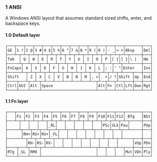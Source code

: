 ﻿### 1  ANSI
A Windows ANSI layout that assumes standard sized shifts, enter, and backspace keys.

#### 1.0 Default layer
    ┌───┬───┬───┬───┬───┬───┬───┬───┬───┬───┬───┬───┬───┬───────┬───┐
    │GE │1 !│2 @│3 #│4 $│5 %│6 ^│7 &│8 *│9 (│0 )│- _│= +│Bksp   │Del│
    ├───┴─┬─┴─┬─┴─┬─┴─┬─┴─┬─┴─┬─┴─┬─┴─┬─┴─┬─┴─┬─┴─┬─┴─┬─┴─┬─────┼───┤
    │Tab  │ Q │ W │ E │ R │ T │ Y │ U │ I │ O │ P │[ {│] }│\ |  │Hm │
    ├─────┴┬──┴┬──┴┬──┴┬──┴┬──┴┬──┴┬──┴┬──┴┬──┴┬──┴┬──┴┬──┴─────┼───┤
    │FnCaps│ A │ S │ D │ F │ G │ H │ J │ K │ L │; :│' "│Enter   │Ins│
    ├──────┴─┬─┴─┬─┴─┬─┴─┬─┴─┬─┴─┬─┴─┬─┴─┬─┴─┬─┴─┬─┴─┬─┴────┬───┼───┤
    │Shift   │ Z │ X │ C │ V │ B │ N │ M │, <│. >│/ ?│Shift │Up │End│
    ├────┬───┴┬──┴─┬─┴───┴───┴───┴───┴───┴──┬┴──┬┴──┬┴──┬───┼───┼───┤
    │Ctrl│GUI │Alt │Space                   │Alt│Fn │Ctl│Lft│Dwn│Rgt│
    └────┴────┴────┴────────────────────────┴───┴───┴───┴───┴───┴───┘
#### 1.1 Fn layer
    ┌───┬───┬───┬───┬───┬───┬───┬───┬───┬───┬───┬───┬───┬───────┬───┐
    │   │F1 │F2 │F3 │F4 │F5 │F6 │F7 │F8 │F9 │F10│F11│F12│ BTg   │BSt│
    ├───┴─┬─┴─┬─┴─┬─┴─┬─┴─┬─┴─┬─┴─┬─┴─┬─┴─┬─┴─┬─┴─┬─┴─┬─┴─┬─────┼───┤
    │     │   │   │   │_RL│   │   │   │   │   │PSc│SLk│Pau│     │PUp│
    ├─────┴┬──┴┬──┴┬──┴┬──┴┬──┴┬──┴┬──┴┬──┴┬──┴┬──┴┬──┴┬──┴─────┼───┤
    │      │RH+│RS+│RV+│_FL│   │   │   │   │   │   │   │        │   │
    ├──────┴─┬─┴─┬─┴─┬─┴─┬─┴─┬─┴─┬─┴─┬─┴─┬─┴─┬─┴─┬─┴─┬─┴────┬───┼───┤
    │        │RH-│RS-│RV-│   │   │   │   │   │   │   │      │VUp│PDn│
    ├────┬───┴┬──┴─┬─┴───┴───┴───┴───┴───┴──┬┴──┬┴──┬┴──┬───┼───┼───┤
    │RTg │_GL │RMd │                        │   │   │   │Mut│VDn│Ply│
    └────┴────┴────┴────────────────────────┴───┴───┴───┴───┴───┴───┘
